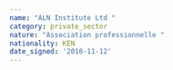 ```yaml
---
name: "ALN Institute Ltd "
category: private_sector
nature: "Association professionnelle "
nationality: KEN
date_signed: '2018-11-12'
---
```

    